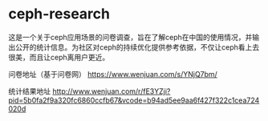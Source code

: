 # ceph-research

这是一个关于ceph应用场景的问卷调查，旨在了解ceph在中国的使用情况，并输出公开的统计信息。为社区对ceph的持续优化提供参考依据，不仅让ceph看上去很美，而且让ceph离用户更近。

问卷地址（基于问卷网）
https://www.wenjuan.com/s/YNjQ7bm/

统计结果地址
http://www.wenjuan.com/r/fE3YZji?pid=5b0fa2f9a320fc6860ccfb67&vcode=b94ad5ee9aa6f427f322c1cea724020d














